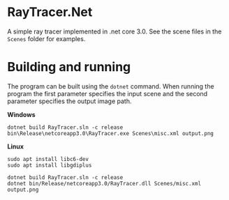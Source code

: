 # RayTracer.Net

A simple ray tracer implemented in .net core 3.0.
See the scene files in the `Scenes` folder for examples.

# Building and running

The program can be built using the `dotnet` command.
When running the program the first parameter specifies the input scene and the second parameter specifies the output image path.

**Windows**
```
dotnet build RayTracer.sln -c release
bin\Release\netcoreapp3.0\RayTracer.exe Scenes\misc.xml output.png
```

**Linux**
```
sudo apt install libc6-dev
sudo apt install libgdiplus
```

```
dotnet build RayTracer.sln -c release
dotnet bin/Release/netcoreapp3.0/RayTracer.dll Scenes/misc.xml output.png
```
